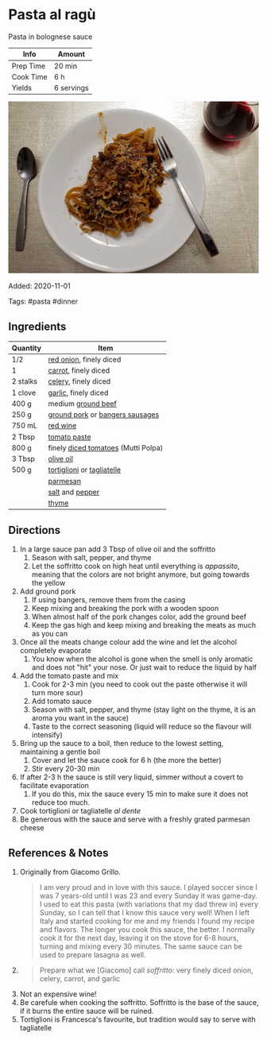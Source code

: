 # Pasta al ragù

Pasta in bolognese sauce

| Info      | Amount     |
| --------- | ---------- |
| Prep Time | 20 min     |
| Cook Time | 6 h        |
| Yields    | 6 servings |

![Pasta al ragu](../assets/pasta-al-ragu.jpg)

Added: 2020-11-01

Tags: #pasta #dinner

## Ingredients

| Quantity | Item                                                                                                   |
| -------- | ------------------------------------------------------------------------------------------------------ |
| 1/2      | [red onion](../Ingredients/red%20onion.md), finely diced                                               |
| 1        | [carrot](../Ingredients/carrot.md), finely diced                                                       |
| 2 stalks | [celery](../Ingredients/celery.md), finely diced                                                       |
| 1 clove  | [garlic](../Ingredients/garlic.md), finely diced                                                       |
| 400 g    | medium [ground beef](../Ingredients/ground%20beef.md)                                                  |
| 250 g    | [ground pork](../Ingredients/ground-pork.md) or [bangers sausages](../Ingredients/bangers-sausages.md) |
| 750 mL   | [red wine](../Ingredients/red-wine.md)                                                                 |
| 2 Tbsp   | [tomato paste](../Ingredients/tomato%20paste.md)                                                       |
| 800 g    | finely [diced tomatoes](../Ingredients/diced%20tomatoes.md) (Mutti Polpa)                              |
| 3 Tbsp   | [olive oil](../Ingredients/olive%20oil.md)                                                             |
| 500 g    | [tortiglioni](../Ingredients/tortiglioni.md) or [tagliatelle](../Ingredients/tagliatelle.md)           |
|          | [parmesan](../Ingredients/parmesan.md)                                                                 |
|          | [salt](../Ingredients/salt.md) and [pepper](../Ingredients/pepper.md)                                  |
|          | [thyme](../Ingredients/thyme.md)                                                                       |

## Directions

1. In a large sauce pan add 3 Tbsp of olive oil and the soffritto
    1. Season with salt, pepper, and thyme
    2. Let the soffritto cook on high heat until everything is _appassito_, meaning that the colors are not bright anymore, but going towards the yellow
2. Add ground pork
    1. If using bangers, remove them from the casing
    2. Keep mixing and breaking the pork with a wooden spoon
    3. When almost half of the pork changes color, add the ground beef
    4. Keep the gas high and keep mixing and breaking the meats as much as you can
3. Once all the meats change colour add the wine and let the alcohol completely evaporate
    1. You know when the alcohol is gone when the smell is only aromatic and does not "hit" your nose. Or just wait to reduce the liquid by half
4. Add the tomato paste and mix
    1. Cook for 2-3 min (you need to cook out the paste otherwise it will turn more sour)
    2. Add tomato sauce
    3. Season with salt, pepper, and thyme (stay light on the thyme, it is an aroma you want in the sauce)
    4. Taste to the correct seasoning (liquid will reduce so the flavour will intensify)
5. Bring up the sauce to a boil, then reduce to the lowest setting, maintaining a gentle boil
    1. Cover and let the sauce cook for 6 h (the more the better)
    2. Stir every 20-30 min
6. If after 2-3 h the sauce is still very liquid, simmer without a covert to facilitate evaporation
    1. If you do this, mix the sauce every 15 min to make sure it does not reduce too much.
7. Cook tortiglioni or tagliatelle _al dente_
8. Be generous with the sauce and serve with a freshly grated parmesan cheese

## References & Notes

1. Originally from Giacomo Grillo.
    > I am very proud and in love with this sauce.
    > I played soccer since I was 7 years-old until I was 23 and every Sunday it was game-day.
    > I used to eat this pasta (with variations that my dad threw in) every Sunday, so I can tell that I know this sauce very well!
    > When I left Italy and started cooking for me and my friends I found my recipe and flavors.
    > The longer you cook this sauce, the better.
    > I normally cook it for the next day, leaving it on the stove for 6-8 hours, turning and mixing every 30 minutes.
    > The same sauce can be used to prepare lasagna as well.
2. > Prepare what we [Giacomo] call _soffritto_: very finely diced onion, celery, carrot, and garlic
3. Not an expensive wine!
4. Be carefule when cooking the soffritto.
Soffritto is the base of the sauce, if it burns the entire sauce will be ruined.
5. Tortiglioni is Francesca's favourite, but tradition would say to serve with tagliatelle
